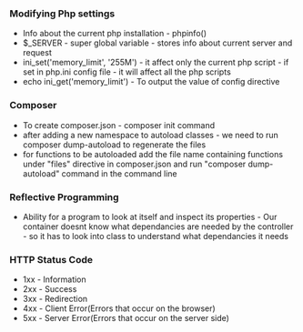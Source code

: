 ### Modifying Php settings

- Info about the current php installation - phpinfo()
- $\_SERVER - super global variable - stores info about current server and request
- ini_set('memory_limit', '255M') - it affect only the current php script - if set in php.ini config file - it will affect all the php scripts
- echo ini_get('memory_limit') - To output the value of config directive

### Composer

- To create composer.json - composer init command
- after adding a new namespace to autoload classes - we need to run composer dump-autoload to regenerate the files
- for functions to be autoloaded add the file name containing functions under "files" directive in composer.json and run "composer dump-autoload" command in the command line

### Reflective Programming

- Ability for a program to look at itself and inspect its properties - Our container doesnt know what dependancies are needed by the controller - so it has to look into class to understand what dependancies it needs

### HTTP Status Code

- 1xx - Information
- 2xx - Success
- 3xx - Redirection
- 4xx - Client Error(Errors that occur on the browser)
- 5xx - Server Error(Errors that occur on the server side)
